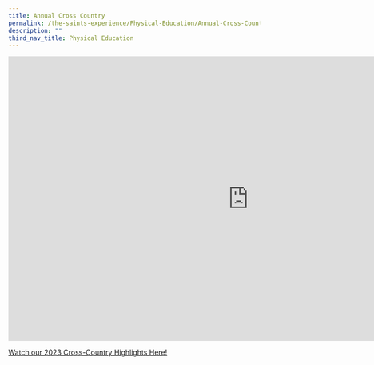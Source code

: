 ```yaml
---
title: Annual Cross Country
permalink: /the-saints-experience/Physical-Education/Annual-Cross-Country/
description: ""
third_nav_title: Physical Education
---
```

<iframe allowfullscreen="true" height="569" width="960" frameborder="0" src="https://docs.google.com/presentation/d/e/2PACX-1vQqbC0Sqd1xQ6f0oZIgMoGArRq9A0FAAah6gfQaGfADHeGYHVitev9SeAA-_jdSVDjJcdaCwXZYh8xo/embed?start=false&amp;loop=false&amp;delayms=3000"></iframe>

[Watch our 2023 Cross-Country Highlights Here!](https://fb.watch/joc2TqvsBn/)

```